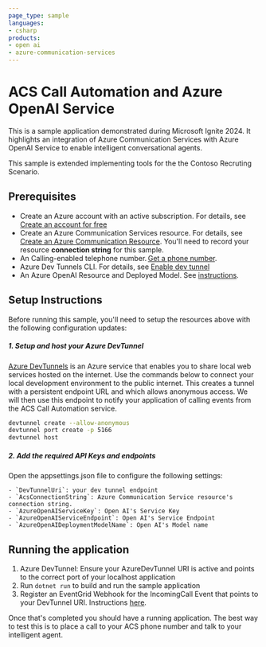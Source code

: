 ```yaml
---
page_type: sample
languages:
- csharp
products:
- open ai
- azure-communication-services
---
```


# ACS Call Automation and Azure OpenAI Service

This is a sample application demonstrated during Microsoft Ignite 2024. It highlights an integration of Azure Communication Services with Azure OpenAI Service to enable intelligent conversational agents.

This sample is extended implementing tools for the the Contoso Recruting Scenario. 

## Prerequisites

- Create an Azure account with an active subscription. For details, see [Create an account for free](https://azure.microsoft.com/free/)
- Create an Azure Communication Services resource. For details, see [Create an Azure Communication Resource](https://docs.microsoft.com/azure/communication-services/quickstarts/create-communication-resource). You'll need to record your resource **connection string** for this sample.
- An Calling-enabled telephone number. [Get a phone number](https://learn.microsoft.com/en-us/azure/communication-services/quickstarts/telephony/get-phone-number?tabs=windows&pivots=platform-azp).
- Azure Dev Tunnels CLI. For details, see  [Enable dev tunnel](https://docs.tunnels.api.visualstudio.com/cli)
- An Azure OpenAI Resource and Deployed Model. See [instructions](https://learn.microsoft.com/en-us/azure/cognitive-services/openai/how-to/create-resource?pivots=web-portal).


## Setup Instructions

Before running this sample, you'll need to setup the resources above with the following configuration updates:

##### 1. Setup and host your Azure DevTunnel

[Azure DevTunnels](https://learn.microsoft.com/en-us/azure/developer/dev-tunnels/overview) is an Azure service that enables you to share local web services hosted on the internet. Use the commands below to connect your local development environment to the public internet. This creates a tunnel with a persistent endpoint URL and which allows anonymous access. We will then use this endpoint to notify your application of calling events from the ACS Call Automation service.

```bash
devtunnel create --allow-anonymous
devtunnel port create -p 5166
devtunnel host
```

##### 2. Add the required API Keys and endpoints
Open the appsettings.json file to configure the following settings:

    - `DevTunnelUri`: your dev tunnel endpoint
    - `AcsConnectionString`: Azure Communication Service resource's connection string.
    - `AzureOpenAIServiceKey`: Open AI's Service Key
    - `AzureOpenAIServiceEndpoint`: Open AI's Service Endpoint
    - `AzureOpenAIDeploymentModelName`: Open AI's Model name

## Running the application

1. Azure DevTunnel: Ensure your AzureDevTunnel URI is active and points to the correct port of your localhost application
2. Run `dotnet run` to build and run the sample application
3. Register an EventGrid Webhook for the IncomingCall Event that points to your DevTunnel URI. Instructions [here](https://learn.microsoft.com/en-us/azure/communication-services/concepts/call-automation/incoming-call-notification).


Once that's completed you should have a running application. The best way to test this is to place a call to your ACS phone number and talk to your intelligent agent.